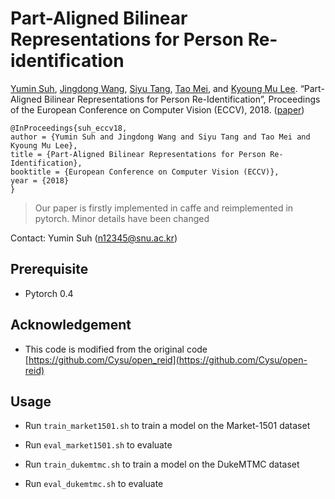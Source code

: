 # Part-Aligned Bilinear Representations for Person Re-identification

[Yumin Suh](https://cv.snu.ac.kr/~ysuh), 
[Jingdong Wang](https://jingdongwang2017.github.io/), 
[Siyu Tang](https://ps.is.tuebingen.mpg.de/person/stang), 
[Tao Mei](https://sites.google.com/view/tao-mei), 
and [Kyoung Mu Lee](https://cv.snu.ac.kr/~kmlee). “Part-Aligned Bilinear Representations for Person Re-Identification”, Proceedings of the European Conference on Computer Vision (ECCV), 2018.
([paper](https://cv.snu.ac.kr/publication/conf/2018/reid_eccv18.pdf))

```
@InProceedings{suh_eccv18,
author = {Yumin Suh and Jingdong Wang and Siyu Tang and Tao Mei and Kyoung Mu Lee},
title = {Part-Aligned Bilinear Representations for Person Re-Identification},
booktitle = {European Conference on Computer Vision (ECCV)},
year = {2018}
}
```

>Our paper is firstly implemented in caffe and reimplemented in pytorch. Minor details have been changed

Contact: Yumin Suh (n12345@snu.ac.kr)

## Prerequisite
- Pytorch 0.4

## Acknowledgement
- This code is modified from the original code [https://github.com/Cysu/open_reid](https://github.com/Cysu/open-reid)

## Usage

- Run `train_market1501.sh` to train a model on the Market-1501 dataset
- Run `eval_market1501.sh` to evaluate

- Run `train_dukemtmc.sh` to train a model on the DukeMTMC dataset
- Run `eval_dukemtmc.sh` to evaluate
